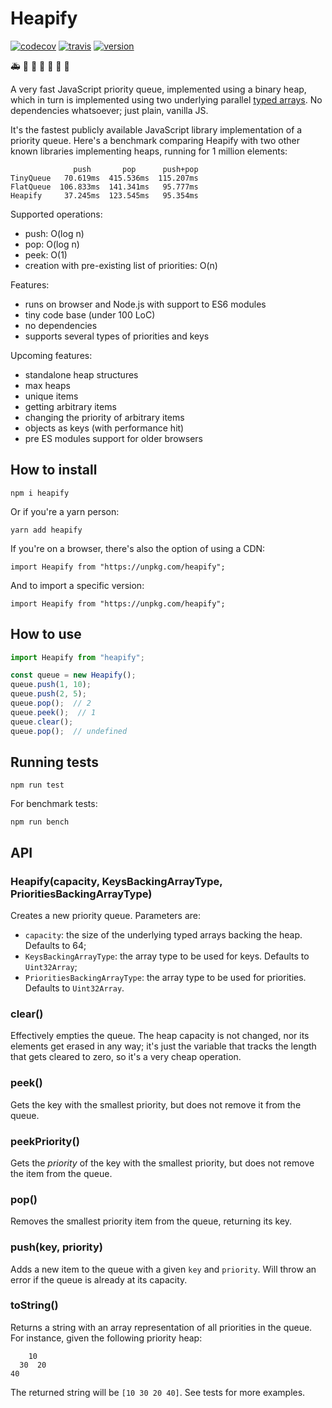 
# Heapify

[![codecov](https://img.shields.io/codecov/c/github/luciopaiva/heapify)](https://codecov.io/gh/luciopaiva/heapify)
[![travis](https://api.travis-ci.com/luciopaiva/heapify.svg?branch=master)](https://travis-ci.com/luciopaiva/heapify) 
[![version](https://img.shields.io/npm/v/heapify?color=brightgreen&label=version)](https://www.npmjs.com/package/heapify)

🚑 🚴 🚌 🚕 🚗 🚚 🚛

A very fast JavaScript priority queue, implemented using a binary heap, which in turn is implemented using two underlying parallel [typed arrays](https://developer.mozilla.org/en-US/docs/Web/JavaScript/Reference/Global_Objects/TypedArray). No dependencies whatsoever; just plain, vanilla JS.

It's the fastest publicly available JavaScript library implementation of a priority queue. Here's a benchmark comparing Heapify with two other known libraries implementing heaps, running for 1 million elements:

```
              push       pop      push+pop
TinyQueue   70.619ms  415.536ms  115.207ms
FlatQueue  106.833ms  141.341ms   95.777ms
Heapify     37.245ms  123.545ms   95.354ms 
```

Supported operations:

- push: O(log n)
- pop: O(log n)
- peek: O(1)
- creation with pre-existing list of priorities: O(n)

Features:

- runs on browser and Node.js with support to ES6 modules
- tiny code base (under 100 LoC)
- no dependencies
- supports several types of priorities and keys

Upcoming features:

- standalone heap structures
- max heaps
- unique items
- getting arbitrary items
- changing the priority of arbitrary items
- objects as keys (with performance hit)
- pre ES modules support for older browsers

## How to install

    npm i heapify

Or if you're a yarn person:

    yarn add heapify

If you're on a browser, there's also the option of using a CDN:

    import Heapify from "https://unpkg.com/heapify";

And to import a specific version:

    import Heapify from "https://unpkg.com/heapify";

## How to use

```javascript
import Heapify from "heapify";

const queue = new Heapify();
queue.push(1, 10);
queue.push(2, 5);
queue.pop();  // 2
queue.peek();  // 1
queue.clear();
queue.pop();  // undefined
```

## Running tests

    npm run test

For benchmark tests:

    npm run bench

## API

### Heapify(capacity, KeysBackingArrayType, PrioritiesBackingArrayType)

Creates a new priority queue. Parameters are:

- `capacity`: the size of the underlying typed arrays backing the heap. Defaults to 64;
- `KeysBackingArrayType`: the array type to be used for keys. Defaults to `Uint32Array`;
- `PrioritiesBackingArrayType`: the array type to be used for priorities. Defaults to `Uint32Array`.

### clear()

Effectively empties the queue. The heap capacity is not changed, nor its elements get erased in any way; it's just the variable that tracks the length that gets cleared to zero, so it's a very cheap operation.

### peek()

Gets the key with the smallest priority, but does not remove it from the queue.

### peekPriority()

Gets the _priority_ of the key with the smallest priority, but does not remove the item from the queue.

### pop()

Removes the smallest priority item from the queue, returning its key.

### push(key, priority)

Adds a new item to the queue with a given `key` and `priority`. Will throw an error if the queue is already at its capacity.

### toString()

Returns a string with an array representation of all priorities in the queue. For instance, given the following priority heap:

```
    10
  30  20
40
```

The returned string will be `[10 30 20 40]`. See tests for more examples.
